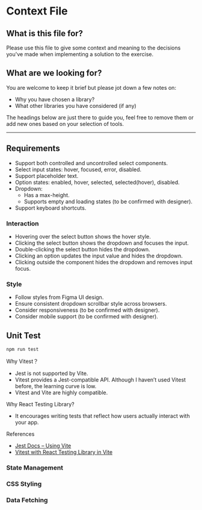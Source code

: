 # Context File

## What is this file for?

Please use this file to give some context and meaning to the decisions you've made when implementing a solution to the exercise.

## What are we looking for?

You are welcome to keep it brief but please jot down a few notes on:

- Why you have chosen a library?
- What other libraries you have considered (if any)

The headings below are just there to guide you, feel free to remove them or add new ones based on your selection of tools.

---

## Requirements

- Support both controlled and uncontrolled select components.
- Select input states: hover, focused, error, disabled.
- Support placeholder text.
- Option states: enabled, hover, selected, selected(hover), disabled.
- Dropdown:
  - Has a max-height.
  - Supports empty and loading states (to be confirmed with designer).
- Support keyboard shortcuts.

### Interaction

- Hovering over the select button shows the hover style.
- Clicking the select button shows the dropdown and focuses the input.
- Double-clicking the select button hides the dropdown.
- Clicking an option updates the input value and hides the dropdown.
- Clicking outside the component hides the dropdown and removes input focus.

### Style

- Follow styles from Figma UI design.
- Ensure consistent dropdown scrollbar style across browsers.
- Consider responsiveness (to be confirmed with designer).
- Consider mobile support (to be confirmed with designer).

## Unit Test

`npm run test`

Why Vitest？

- Jest is not supported by Vite.
- Vitest provides a Jest-compatible API. Although I haven’t used Vitest before, the learning curve is low.
- Vitest and Vite are highly compatible.

Why React Testing Library?

- It encourages writing tests that reflect how users actually interact with your app.

References

- [Jest Docs – Using Vite](https://jestjs.io/docs/getting-started#using-vite)
- [Vitest with React Testing Library in Vite](https://victorbruce82.medium.com/vitest-with-react-testing-library-in-react-created-with-vite-3552f0a9a19a)

### State Management

### CSS Styling

### Data Fetching
